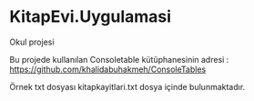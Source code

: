 # KitapEvi.Uygulamasi
Okul projesi

Bu projede kullanılan Consoletable kütüphanesinin adresi : https://github.com/khalidabuhakmeh/ConsoleTables

Örnek txt dosyası kitapkayitlari.txt dosya içinde bulunmaktadır.
